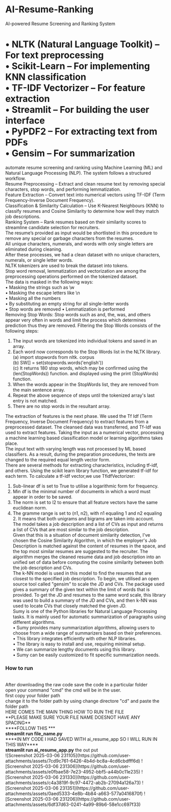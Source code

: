 # AI-Resume-Ranking
AI-powered Resume Screening and Ranking System
<h1>•	NLTK (Natural Language Toolkit) – For text preprocessing<br>
•	Scikit-Learn – For implementing KNN classification<br>
•	TF-IDF Vectorizer – For feature extraction<br>
•	Streamlit – For building the user interface<br>
•	PyPDF2 – For extracting text from PDFs<br>
•	Gensim – For summarization<br>
</h1>

automate resume screening and ranking using Machine Learning (ML) and Natural Language Processing (NLP). The system follows a structured workflow.<br>
Resume Preprocessing – Extract and clean resume text by removing special characters, stop words, and performing lemmatization.<br>
Feature Extraction – Convert text into numerical vectors using TF-IDF (Term Frequency-Inverse Document Frequency).<br>
Classification & Similarity Calculation – Use K-Nearest Neighbours (KNN) to classify resumes and Cosine Similarity to determine how well they match job descriptions.<br>
Ranking System – Rank resumes based on their similarity scores to streamline candidate selection for recruiters.<br>
The resume’s provided as input would be shortlisted in this procedure to remove any special or garbage characters from the resumes.<br> All unique characters, numerals, and words with only single letters are <br> eliminated during cleaning.<br> After these processes, we had a clean dataset with no unique characters, numerals, or single letter words. <br> NLTK tokenizers are used to break the dataset into tokens.<br> Stop word removal, lemmatization and vectorization are among the preprocessing operations performed on the tokenized dataset.<br>
The data is masked in the following ways:<br>
•	Masking the strings such as \w <br>
•	Masking the escape letters like \n <br>
•	Masking all the numbers <br>
•	By substituting an empty string for all single-letter words <br>
•	Stop words are removed • Lemmatization is performed<br>
Removing Stop Words: Stop words such as and, the, was, and others appear very often in words and limit the process which determines prediction thus they are removed. Filtering the Stop Words consists of the following steps: <br>
1.	The input words are tokenized into individual tokens and saved in an array. <br>
2.	Each word now corresponds to the Stop Words list in the NLTK library.<br>
(a)	import stopwords from nltk. corpus<br>
(b)	SW[] = set(stopwords.words('english'))<br>
(c)	It returns 180 stop words, which may be confirmed using the (len(StopWords)) function. and displayed using the print (StopWords) function.<br>
3.	When the words appear in the StopWords list, they are removed from the main sentence array. <br>
4.	Repeat the above sequence of steps until the tokenized array's last entry is not matched. <br>
5.	There are no stop words in the resultant array.<br>

The extraction of features is the next phase. We used the Tf Idf (Term Frequency, Inverse Document Frequency) to extract features from a preprocessed dataset. The cleansed data was transferred, and Tf-Idf was used to extract features. Taking the input as a numerical vector, processing a machine learning based classification model or learning algorithms takes place. <br>The input text with varying length was not processed by ML based classifiers. As a result, during the preparation procedures, the texts are changed to the required equal length vector form. <br>There are several methods for extracting characteristics, including tf-idf, and others. Using the scikit learn library function, we generated tf-idf for each term. To calculate a tf-idf vector,we use TfidfVectorizer: <br>
1.	Sub-linear df is set to True to utilise a logarithmic form for frequency. <br>
2.	Min df is the minimal number of documents in which a word must appear in order to be saved. <br>
3.	The norm is set to l2 to ensure that all feature vectors have the same euclidean norm.<br>
4.	The gramme range is set to (n1, n2), with n1 equaling 1 and n2 equaling 2. It means that both unigrams and bigrams are taken into account.<br>
The model takes a job description and a list of CVs as input and returns a list of CVs that are most similar to the job description. <br>
Given that this is a situation of document similarity detection, I've chosen the Cosine Similarity Algorithm, in which the employer's Job Description is matched against the content of resumes in the space, and the top most similar resumes are suggested to the recruiter. The algorithm merges the cleaned resume data and job description into an unified set of data before computing the cosine similarity between both the job description and CVs. <br>
The k-NN model is used in this model to find the resumes that are closest to the specified job description. To begin, we utilised an open source tool called "gensim" to scale the JD and CVs. The package used gives a summary of the given text within the limit of words that is provided. To get the JD and resumes to the same word scale, this library was used to build a summary of the JD and CVs, and then k-NN was used to locate CVs that closely matched the given JD.<br>
Sumy is one of the Python libraries for Natural Language Processing tasks. It is mainly used for automatic summarization of paragraphs using different algorithms.<br>
•	Sumy provides many summarization algorithms, allowing users to choose from a wide range of summarizers based on their preferences.<br>
•	This library integrates efficiently with other NLP libraries.<br>
•	The library is easy to install and use, requiring minimal setup.<br>
•	We can summarize lengthy documents using this library.<br>
•	Sumy can be easily customized to fit specific summarization needs.<br>

<h3>How to run</h3><br>
After downloading the raw code save the code in a particular folder<br>
open your command "cmd" the cmd will be in the user.<br>
first copy your folder path<br>
change it to the folder path by using change directore "cd" and paste the folder path<br>
HERE COMES THE MAIN THING HOW TO RUN THE FILE<br>
**PLEASE MAKE SURE YOUR FILE NAME DOESNOT HAVE ANY SPACING**<br>
****FOLLOW THIS ***<br>
<b>streamlit run file_name.py</b><br>
****IN MY CODE I HAD SAVED WITH ai_resume_app SO I WILL RUN IN THIS WAY****<br>
<b>streamlit run ai_resume_app.py</b>
the out put<br>
![Screenshot 2025-03-06 231105](https://github.com/user-attachments/assets/7cd9c761-6426-4b4d-bc8a-4cd6cbdfff6d)
![Screenshot 2025-03-06 231306](https://github.com/user-attachments/assets/e0fbae58-7e23-4952-bbf5-a44b0c11e235)
![Screenshot 2025-03-06 231330](https://github.com/user-attachments/assets/c4a3819f-9c97-4472-ab2b-27094a126a73)
![Screenshot 2025-03-06 231351](https://github.com/user-attachments/assets/0aed5333-4e8b-4b84-a663-577a0416870f)
![Screenshot 2025-03-06 231206](https://github.com/user-attachments/assets/6df37d63-0241-4a99-89b6-58e1cc697f33)

